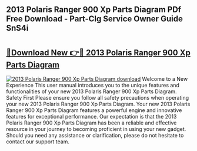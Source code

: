 ## 2013 Polaris Ranger 900 Xp Parts Diagram PDf Free Download - Part-Clg Service Owner Guide SnS4i

# <h2><a href="http://dfsntky.blite.top/?on=2013+Polaris+Ranger+900+Xp+Parts+Diagram">🔗Download New 👉🔴 2013 Polaris Ranger 900 Xp Parts Diagram</a></h2>

[![2013 Polaris Ranger 900 Xp Parts Diagram download](https://i.imgur.com/lujVjoI.png)](http://dfsntky.blite.top/?on=2013+Polaris+Ranger+900+Xp+Parts+Diagram)
Welcome to a New Experience This user manual introduces you to the unique features and functionalities of your new 2013 Polaris Ranger 900 Xp Parts Diagram. Safety First Please ensure you follow all safety precautions when operating your new 2013 Polaris Ranger 900 Xp Parts Diagram. Your new 2013 Polaris Ranger 900 Xp Parts Diagram features a powerful engine and innovative features for exceptional performance. Our expectation is that the 2013 Polaris Ranger 900 Xp Parts Diagram has been a reliable and effective resource in your journey to becoming proficient in using your new gadget. Should you need any assistance or clarification, please do not hesitate to contact our support team.
